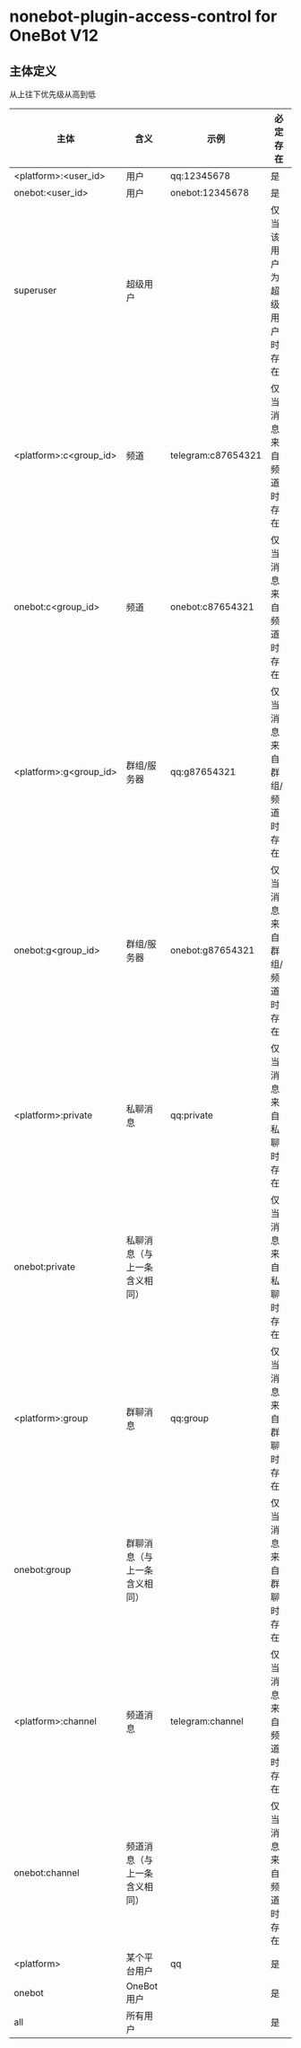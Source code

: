 nonebot-plugin-access-control for OneBot V12
========

## 主体定义

从上往下优先级从高到低

| 主体                      | 含义             | 示例                 | 必定存在           |
|-------------------------|----------------|--------------------|----------------|
| \<platform>:<user_id>   | 用户             | qq:12345678        | 是              |
| onebot:<user_id>        | 用户             | onebot:12345678    | 是              |
| superuser               | 超级用户           |                    | 仅当该用户为超级用户时存在  |
| \<platform>:c<group_id> | 频道             | telegram:c87654321 | 仅当消息来自频道时存在    |
| onebot:c<group_id>      | 频道             | onebot:c87654321   | 仅当消息来自频道时存在    |
| \<platform>:g<group_id> | 群组/服务器         | qq:g87654321       | 仅当消息来自群组/频道时存在 |
| onebot:g<group_id>      | 群组/服务器         | onebot:g87654321   | 仅当消息来自群组/频道时存在 |
| \<platform>:private     | 私聊消息           | qq:private         | 仅当消息来自私聊时存在    |
| onebot:private          | 私聊消息（与上一条含义相同） |                    | 仅当消息来自私聊时存在    |
| \<platform>:group       | 群聊消息           | qq:group           | 仅当消息来自群聊时存在    |
| onebot:group            | 群聊消息（与上一条含义相同） |                    | 仅当消息来自群聊时存在    |
| \<platform>:channel     | 频道消息           | telegram:channel   | 仅当消息来自频道时存在    |
| onebot:channel          | 频道消息（与上一条含义相同） |                    | 仅当消息来自频道时存在    |
| \<platform>             | 某个平台用户         | qq                 | 是              |
| onebot                  | OneBot用户       |                    | 是              |
| all                     | 所有用户           |                    | 是              |
